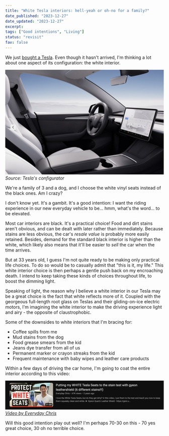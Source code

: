 ```yaml
---
title: "White Tesla interiors: hell-yeah or oh-no for a family?"
date_published: "2023-12-27"
date_updated: "2023-12-27"
excerpt:
tags: ["Good intentions", "Living"]
status: "revisit"
fav: false
---
```


We just [bought a Tesla](/tesla). Even though it hasn't arrived, I'm thinking a lot about one aspect of its configuration: the white interior.

![picture of a Tesla with white interior](images/tesla-white-interior.png)
*Source: Tesla's configurator*

We're a family of 3 and a dog, and I choose the white vinyl seats instead of the black ones. Am I crazy?

I don't know yet. It's a gambit. It's a good intention: I want the riding experience in our new everyday vehicle to be... hmm, what's the word... to be elevated.

Most car interiors are black. It's a practical choice! Food and dirt stains aren't obvious, and can be dealt with later rather than immediately. Because stains are less obvious, the car's *resale value* is probably more easily retained. Besides, demand for the standard black interior is higher than the white, which likely also means that it'll be easier to *sell* the car when the time arrives.

But at 33 years old, I guess I'm not quite ready to be making only practical life choices. To do so would be to casually admit that "this is it, my life." This white interior choice is then perhaps a gentle push back on my encroaching death. I intend to keep taking these kinds of choices throughout life, to boost the dimming light.

Speaking of light, the reason why I believe a white interior in our Tesla may be a great choice is the fact that white reflects more of it. Coupled with the georgeous full-length root glass on Teslas and their gliding-on-ice electric motors, I'm imagining the white interior to make the driving experience light and airy - the opposite of claustrophobic.

Some of the downsides to white interiors that I'm bracing for:

- Coffee spills from me
- Mud stains from the dog
- Food grease smears from the kid
- Jeans dye transfer from all of us
- Permanent marker or crayon streaks from the kid
- Frequent maintenance with baby wipes and leather care products

Within a few days of driving the car home, I'm going to coat the entire interior according to this video:

![screenshot of youtube video about a man giving instructions for protecting white seats in a Tesla](images/tesla-white-seats-gyeon.png)
*[Video by Everyday Chris](https://www.youtube.com/watch?v=O93SglcYak4)*

Will this good intention play out well? I'm perhaps 70-30 on this - 70 yes great choice, 30 oh no terrible choice.
